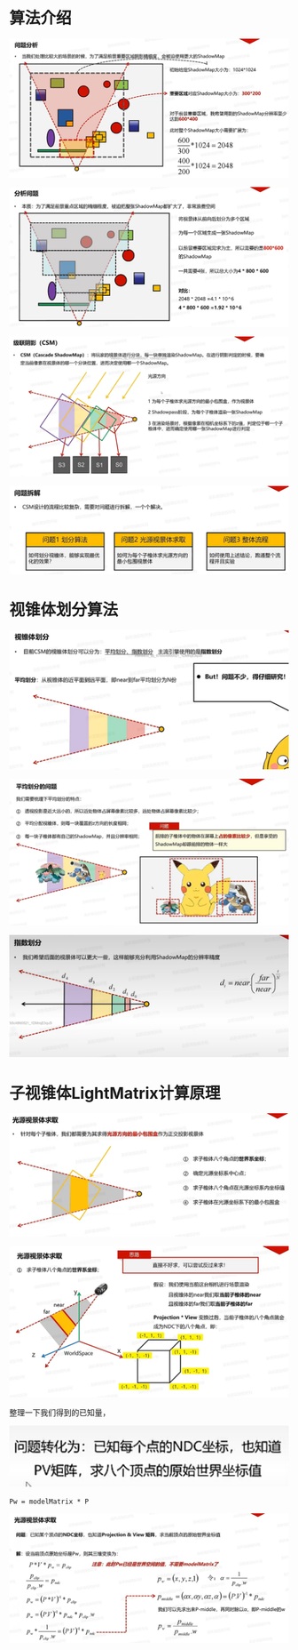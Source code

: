 # 算法介绍
 ![输入图片说明](/imgs/2025-02-28/MlvIKaHW69fbrCui.png)
 
![输入图片说明](/imgs/2025-02-28/cIszCS4ep3rp44ep.png)

![输入图片说明](/imgs/2025-02-28/LOtvUuFLq7ZLhKQ9.png)

![输入图片说明](/imgs/2025-02-28/EC5xuIQ1DfI0UxVl.png)

# 视锥体划分算法

![输入图片说明](/imgs/2025-02-28/JB6arthKfUApwilD.png)

![输入图片说明](/imgs/2025-02-28/z1pqFpFjkieK8F4e.png)

![输入图片说明](/imgs/2025-02-28/wjvyEYImwMOmdAHY.png)

# 子视锥体LightMatrix计算原理

![输入图片说明](/imgs/2025-03-01/CbTqYPCWZEIVqKn5.png)

![输入图片说明](/imgs/2025-03-01/857OU8SdEQ6vq1Q4.png)

整理一下我们得到的已知量，


![输入图片说明](/imgs/2025-03-01/ZA5RZ2ATAn32t2P6.png)

`Pw = modelMatrix * P`

![输入图片说明](/imgs/2025-03-01/uY2ejfeckQ9el1b7.png)
<!--stackedit_data:
eyJoaXN0b3J5IjpbLTEwNjk4MjA4MjEsLTQ4MTMyMDMxMiwtMj
A5NDEyNDMzLDMyMzYwNTM5MiwxMTM5MjI5MTMsMjE3OTI0NzQz
LC0xMjQwNTI5NzEyLC04MjQ3NjY1NjQsLTE0MjQzNzU3OTYsMT
I5Nzg1NzMyMywtNzAyOTk0OTldfQ==
-->